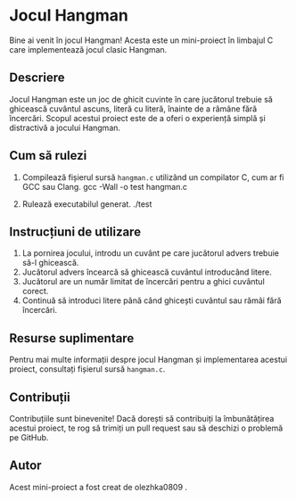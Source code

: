# Jocul Hangman

Bine ai venit în jocul Hangman! Acesta este un mini-proiect în limbajul C care implementează jocul clasic Hangman.

## Descriere

Jocul Hangman este un joc de ghicit cuvinte în care jucătorul trebuie să ghicească cuvântul ascuns, literă cu literă, înainte de a rămâne fără încercări. Scopul acestui proiect este de a oferi o experiență simplă și distractivă a jocului Hangman.

## Cum să rulezi

1. Compilează fișierul sursă `hangman.c` utilizând un compilator C, cum ar fi GCC sau Clang.
gcc -Wall -o test hangman.c

2. Rulează executabilul generat.
./test


## Instrucțiuni de utilizare

1. La pornirea jocului, introdu un cuvânt pe care jucătorul advers trebuie să-l ghicească.
2. Jucătorul advers încearcă să ghicească cuvântul introducând litere.
3. Jucătorul are un număr limitat de încercări pentru a ghici cuvântul corect.
4. Continuă să introduci litere până când ghicești cuvântul sau rămâi fără încercări.

## Resurse suplimentare

Pentru mai multe informații despre jocul Hangman și implementarea acestui proiect, consultați fișierul sursă `hangman.c`.

## Contribuții

Contribuțiile sunt binevenite! Dacă dorești să contribuiți la îmbunătățirea acestui proiect, te rog să trimiți un pull request sau să deschizi o problemă pe GitHub.

## Autor

Acest mini-proiect a fost creat de olezhka0809 .

